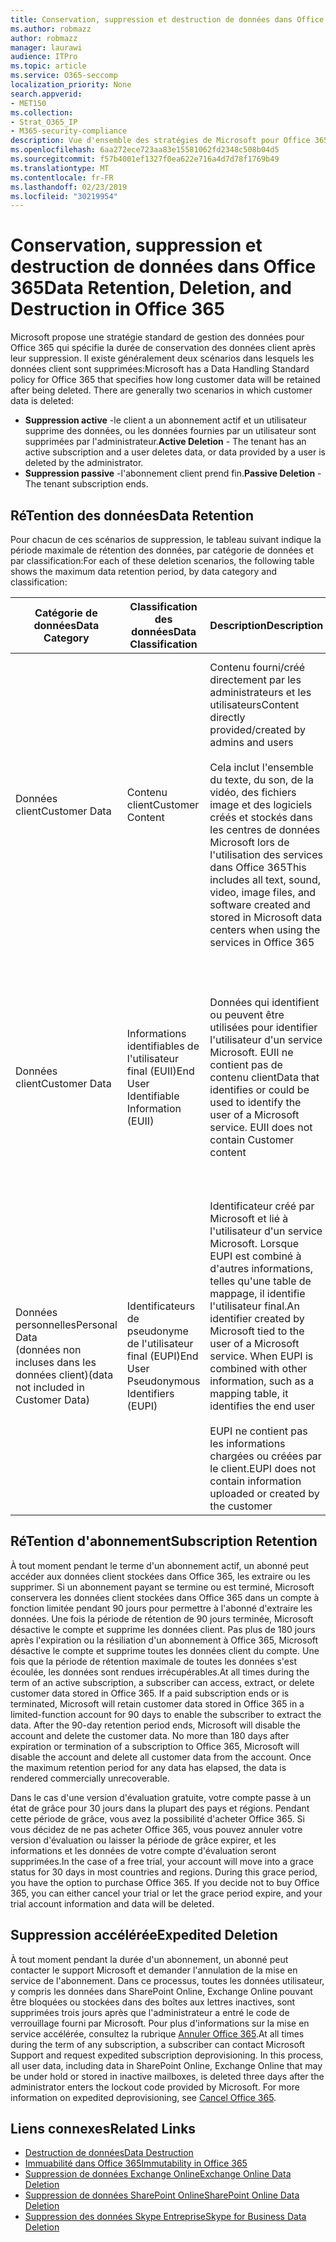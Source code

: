 ```yaml
---
title: Conservation, suppression et destruction de données dans Office 365
ms.author: robmazz
author: robmazz
manager: laurawi
audience: ITPro
ms.topic: article
ms.service: O365-seccomp
localization_priority: None
search.appverid:
- MET150
ms.collection:
- Strat_O365_IP
- M365-security-compliance
description: Vue d'ensemble des stratégies de Microsoft pour Office 365 relatives à la rétention, la suppression et la destruction des données.
ms.openlocfilehash: 6aa272ece723aa83e15581062fd2348c508b04d5
ms.sourcegitcommit: f57b4001ef1327f0ea622e716a4d7d78f1769b49
ms.translationtype: MT
ms.contentlocale: fr-FR
ms.lasthandoff: 02/23/2019
ms.locfileid: "30219954"
---
```

# <a name="data-retention-deletion-and-destruction-in-office-365"></a><span data-ttu-id="a58a4-103">Conservation, suppression et destruction de données dans Office 365</span><span class="sxs-lookup"><span data-stu-id="a58a4-103">Data Retention, Deletion, and Destruction in Office 365</span></span>

<span data-ttu-id="a58a4-p101">Microsoft propose une stratégie standard de gestion des données pour Office 365 qui spécifie la durée de conservation des données client après leur suppression. Il existe généralement deux scénarios dans lesquels les données client sont supprimées:</span><span class="sxs-lookup"><span data-stu-id="a58a4-p101">Microsoft has a Data Handling Standard policy for Office 365 that specifies how long customer data will be retained after being deleted. There are generally two scenarios in which customer data is deleted:</span></span>

- <span data-ttu-id="a58a4-106">**Suppression active** -le client a un abonnement actif et un utilisateur supprime des données, ou les données fournies par un utilisateur sont supprimées par l'administrateur.</span><span class="sxs-lookup"><span data-stu-id="a58a4-106">**Active Deletion** - The tenant has an active subscription and a user deletes data, or data provided by a user is deleted by the administrator.</span></span>
- <span data-ttu-id="a58a4-107">**Suppression passive** -l'abonnement client prend fin.</span><span class="sxs-lookup"><span data-stu-id="a58a4-107">**Passive Deletion** - The tenant subscription ends.</span></span>

## <a name="data-retention"></a><span data-ttu-id="a58a4-108">RéTention des données</span><span class="sxs-lookup"><span data-stu-id="a58a4-108">Data Retention</span></span>

<span data-ttu-id="a58a4-109">Pour chacun de ces scénarios de suppression, le tableau suivant indique la période maximale de rétention des données, par catégorie de données et par classification:</span><span class="sxs-lookup"><span data-stu-id="a58a4-109">For each of these deletion scenarios, the following table shows the maximum data retention period, by data category and classification:</span></span>

| <span data-ttu-id="a58a4-110">Catégorie de données</span><span class="sxs-lookup"><span data-stu-id="a58a4-110">Data Category</span></span> | <span data-ttu-id="a58a4-111">Classification des données</span><span class="sxs-lookup"><span data-stu-id="a58a4-111">Data Classification</span></span> | <span data-ttu-id="a58a4-112">Description</span><span class="sxs-lookup"><span data-stu-id="a58a4-112">Description</span></span> | <span data-ttu-id="a58a4-113">Exemples</span><span class="sxs-lookup"><span data-stu-id="a58a4-113">Examples</span></span> | <span data-ttu-id="a58a4-114">Période de réTention</span><span class="sxs-lookup"><span data-stu-id="a58a4-114">Retention Period</span></span> |
|-----------------|-----------------|-----------------|----------------------------------|-------------------------------|
| <span data-ttu-id="a58a4-115">Données client</span><span class="sxs-lookup"><span data-stu-id="a58a4-115">Customer Data</span></span> | <span data-ttu-id="a58a4-116">Contenu client</span><span class="sxs-lookup"><span data-stu-id="a58a4-116">Customer Content</span></span>| <span data-ttu-id="a58a4-117">Contenu fourni/créé directement par les administrateurs et les utilisateurs</span><span class="sxs-lookup"><span data-stu-id="a58a4-117">Content directly provided/created by admins and users</span></span> <br><br> <span data-ttu-id="a58a4-118">Cela inclut l'ensemble du texte, du son, de la vidéo, des fichiers image et des logiciels créés et stockés dans les centres de données Microsoft lors de l'utilisation des services dans Office 365</span><span class="sxs-lookup"><span data-stu-id="a58a4-118">This includes all text, sound, video, image files, and software created and stored in Microsoft data centers when using the services in Office 365</span></span> | <span data-ttu-id="a58a4-119">Exemples des applications Office 365 les plus couramment utilisées qui permettent aux utilisateurs de créer des données, notamment Word, Excel, PowerPoint, Outlook et OneNote</span><span class="sxs-lookup"><span data-stu-id="a58a4-119">Examples of the most commonly used Office 365 applications which allow users to author data include Word, Excel, PowerPoint, Outlook and OneNote</span></span> <br><br> <span data-ttu-id="a58a4-120">Le contenu du client inclut également les secrets fournis par le client (mots de passe, certificats, clés de chiffrement, clés de stockage).</span><span class="sxs-lookup"><span data-stu-id="a58a4-120">Customer content also includes customer-owned/provided secrets (passwords, certificates, encryption keys, storage keys)</span></span> | <span data-ttu-id="a58a4-121">**Scénario de suppression active:** au plus 30 jours</span><span class="sxs-lookup"><span data-stu-id="a58a4-121">**Active Deletion Scenario:** at most 30 days</span></span> <br><br> <span data-ttu-id="a58a4-122">**Scénario de suppression passive:** au plus 180 jours</span><span class="sxs-lookup"><span data-stu-id="a58a4-122">**Passive Deletion Scenario:** at most 180 days</span></span> |
| <span data-ttu-id="a58a4-123">Données client</span><span class="sxs-lookup"><span data-stu-id="a58a4-123">Customer Data</span></span> | <span data-ttu-id="a58a4-124">Informations identifiables de l'utilisateur final (EUII)</span><span class="sxs-lookup"><span data-stu-id="a58a4-124">End User Identifiable Information (EUII)</span></span> | <span data-ttu-id="a58a4-p102">Données qui identifient ou peuvent être utilisées pour identifier l'utilisateur d'un service Microsoft. EUII ne contient pas de contenu client</span><span class="sxs-lookup"><span data-stu-id="a58a4-p102">Data that identifies or could be used to identify the user of a Microsoft service. EUII does not contain Customer content</span></span> | <span data-ttu-id="a58a4-127">Nom d'utilisateur ou nom d'affichage (domaine\nom_utilisateur)</span><span class="sxs-lookup"><span data-stu-id="a58a4-127">User name or display name (DOMAIN\UserName)</span></span> <br><br> <span data-ttu-id="a58a4-128">Nom d'utilisateur principal (nom @ domaine)</span><span class="sxs-lookup"><span data-stu-id="a58a4-128">User principal name (name@domain)</span></span> <br><br>  <span data-ttu-id="a58a4-129">Adresses IP spécifiques de l'utilisateur</span><span class="sxs-lookup"><span data-stu-id="a58a4-129">User-specific IP addresses</span></span> | <span data-ttu-id="a58a4-130">**Scénario de suppression active:** au plus 180 jours (seule une action de l'administrateur client)</span><span class="sxs-lookup"><span data-stu-id="a58a4-130">**Active Deletion Scenario:** at most 180 days (only a tenant administrator action)</span></span> <br><br> <span data-ttu-id="a58a4-131">**Scénario de suppression passive:** au plus 180 jours</span><span class="sxs-lookup"><span data-stu-id="a58a4-131">**Passive Deletion Scenario:** at most 180 days</span></span> |
| <span data-ttu-id="a58a4-132">Données personnelles</span><span class="sxs-lookup"><span data-stu-id="a58a4-132">Personal Data</span></span> <br> <span data-ttu-id="a58a4-133">(données non incluses dans les données client)</span><span class="sxs-lookup"><span data-stu-id="a58a4-133">(data not included in Customer Data)</span></span> | <span data-ttu-id="a58a4-134">Identificateurs de pseudonyme de l'utilisateur final (EUPI)</span><span class="sxs-lookup"><span data-stu-id="a58a4-134">End User Pseudonymous Identifiers (EUPI)</span></span> | <span data-ttu-id="a58a4-p103">Identificateur créé par Microsoft et lié à l'utilisateur d'un service Microsoft. Lorsque EUPI est combiné à d'autres informations, telles qu'une table de mappage, il identifie l'utilisateur final.</span><span class="sxs-lookup"><span data-stu-id="a58a4-p103">An identifier created by Microsoft tied to the user of a Microsoft service. When EUPI is combined with other information, such as a mapping table, it identifies the end user</span></span> <br><br> <span data-ttu-id="a58a4-137">EUPI ne contient pas les informations chargées ou créées par le client.</span><span class="sxs-lookup"><span data-stu-id="a58a4-137">EUPI does not contain information uploaded or created by the customer</span></span> | <span data-ttu-id="a58a4-138">GUID d'utilisateur, PUIDs ou sid</span><span class="sxs-lookup"><span data-stu-id="a58a4-138">User GUIDs, PUIDs, or SIDs</span></span> <br><br> <span data-ttu-id="a58a4-139">ID de session</span><span class="sxs-lookup"><span data-stu-id="a58a4-139">Session IDs</span></span> | <span data-ttu-id="a58a4-140">**Scénario de suppression active:** au plus 30 jours</span><span class="sxs-lookup"><span data-stu-id="a58a4-140">**Active Deletion Scenario:** at most 30 days</span></span> <br><br> <span data-ttu-id="a58a4-141">**Scénario de suppression passive:** au plus 180 jours</span><span class="sxs-lookup"><span data-stu-id="a58a4-141">**Passive Deletion Scenario:** at most 180 days</span></span> |

## <a name="subscription-retention"></a><span data-ttu-id="a58a4-142">RéTention d'abonnement</span><span class="sxs-lookup"><span data-stu-id="a58a4-142">Subscription Retention</span></span>

<span data-ttu-id="a58a4-p104">À tout moment pendant le terme d'un abonnement actif, un abonné peut accéder aux données client stockées dans Office 365, les extraire ou les supprimer. Si un abonnement payant se termine ou est terminé, Microsoft conservera les données client stockées dans Office 365 dans un compte à fonction limitée pendant 90 jours pour permettre à l'abonné d'extraire les données. Une fois la période de rétention de 90 jours terminée, Microsoft désactive le compte et supprime les données client. Pas plus de 180 jours après l'expiration ou la résiliation d'un abonnement à Office 365, Microsoft désactive le compte et supprime toutes les données client du compte. Une fois que la période de rétention maximale de toutes les données s'est écoulée, les données sont rendues irrécupérables.</span><span class="sxs-lookup"><span data-stu-id="a58a4-p104">At all times during the term of an active subscription, a subscriber can access, extract, or delete customer data stored in Office 365. If a paid subscription ends or is terminated, Microsoft will retain customer data stored in Office 365 in a limited-function account for 90 days to enable the subscriber to extract the data. After the 90-day retention period ends, Microsoft will disable the account and delete the customer data. No more than 180 days after expiration or termination of a subscription to Office 365, Microsoft will disable the account and delete all customer data from the account. Once the maximum retention period for any data has elapsed, the data is rendered commercially unrecoverable.</span></span>

<span data-ttu-id="a58a4-p105">Dans le cas d'une version d'évaluation gratuite, votre compte passe à un état de grâce pour 30 jours dans la plupart des pays et régions. Pendant cette période de grâce, vous avez la possibilité d'acheter Office 365. Si vous décidez de ne pas acheter Office 365, vous pouvez annuler votre version d'évaluation ou laisser la période de grâce expirer, et les informations et les données de votre compte d'évaluation seront supprimées.</span><span class="sxs-lookup"><span data-stu-id="a58a4-p105">In the case of a free trial, your account will move into a grace status for 30 days in most countries and regions. During this grace period, you have the option to purchase Office 365. If you decide not to buy Office 365, you can either cancel your trial or let the grace period expire, and your trial account information and data will be deleted.</span></span>

## <a name="expedited-deletion"></a><span data-ttu-id="a58a4-151">Suppression accélérée</span><span class="sxs-lookup"><span data-stu-id="a58a4-151">Expedited Deletion</span></span>
<span data-ttu-id="a58a4-p106">À tout moment pendant la durée d'un abonnement, un abonné peut contacter le support Microsoft et demander l'annulation de la mise en service de l'abonnement. Dans ce processus, toutes les données utilisateur, y compris les données dans SharePoint Online, Exchange Online pouvant être bloquées ou stockées dans des boîtes aux lettres inactives, sont supprimées trois jours après que l'administrateur a entré le code de verrouillage fourni par Microsoft. Pour plus d'informations sur la mise en service accélérée, consultez la rubrique [Annuler Office 365](https://support.office.com/article/Cancel-Office-365-for-business-b1bc0bef-4608-4601-813a-cdd9f746709a).</span><span class="sxs-lookup"><span data-stu-id="a58a4-p106">At all times during the term of any subscription, a subscriber can contact Microsoft Support and request expedited subscription deprovisioning. In this process, all user data, including data in SharePoint Online, Exchange Online that may be under hold or stored in inactive mailboxes, is deleted three days after the administrator enters the lockout code provided by Microsoft. For more information on expedited deprovisioning, see [Cancel Office 365](https://support.office.com/article/Cancel-Office-365-for-business-b1bc0bef-4608-4601-813a-cdd9f746709a).</span></span>

## <a name="related-links"></a><span data-ttu-id="a58a4-155">Liens connexes</span><span class="sxs-lookup"><span data-stu-id="a58a4-155">Related Links</span></span>
- [<span data-ttu-id="a58a4-156">Destruction de données</span><span class="sxs-lookup"><span data-stu-id="a58a4-156">Data Destruction</span></span>](office-365-data-destruction.md)
- [<span data-ttu-id="a58a4-157">Immuabilité dans Office 365</span><span class="sxs-lookup"><span data-stu-id="a58a4-157">Immutability in Office 365</span></span>](office-365-data-immutability.md)
- [<span data-ttu-id="a58a4-158">Suppression de données Exchange Online</span><span class="sxs-lookup"><span data-stu-id="a58a4-158">Exchange Online Data Deletion</span></span>](office-365-exchange-online-data-deletion.md)
- [<span data-ttu-id="a58a4-159">Suppression de données SharePoint Online</span><span class="sxs-lookup"><span data-stu-id="a58a4-159">SharePoint Online Data Deletion</span></span>](office-365-sharepoint-online-data-deletion.md)
- [<span data-ttu-id="a58a4-160">Suppression des données Skype Entreprise</span><span class="sxs-lookup"><span data-stu-id="a58a4-160">Skype for Business Data Deletion</span></span>](office-365-skype-data-deletion.md)